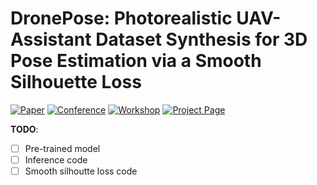 # DronePose: Photorealistic UAV-Assistant Dataset Synthesis for 3D Pose Estimation via a Smooth Silhouette Loss

[![Paper](http://img.shields.io/badge/DronePose-arxiv.2008.08823-critical.svg?style=plastic)](https://arxiv.org/pdf/2008.08823.pdf)
[![Conference](http://img.shields.io/badge/ECCV-2020-blue.svg?style=plastic)](https://eccv2020.eu/)
[![Workshop](http://img.shields.io/badge/R6D-2020-darkblue.svg?style=plastic)](http://cmp.felk.cvut.cz/sixd/workshop_2020/)
[![Project Page](http://img.shields.io/badge/Project-Page-blueviolet.svg?style=plastic)](https://vcl3d.github.io/DronePose/)

**TODO**:
- [ ] Pre-trained model
- [ ] Inference code
- [ ] Smooth silhoutte loss code
